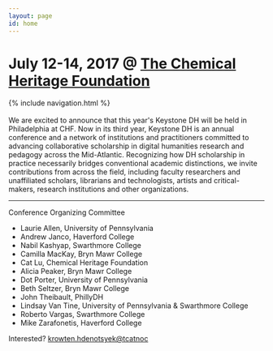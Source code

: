 ```yaml
---
layout: page
id: home
---
```


# July 12-14, 2017 @ [The Chemical Heritage Foundation](https://www.chemheritage.org/)

<div class="site-nav">{% include navigation.html %}</div>
<br/>
We are excited to announce that this year's Keystone DH will be held in Philadelphia at CHF. Now in its third year, Keystone DH is an annual conference and a network of institutions and practitioners committed to advancing collaborative scholarship in digital humanities research and pedagogy across the Mid-Atlantic. Recognizing how DH scholarship in practice necessarily bridges conventional academic distinctions, we invite contributions from across the field, including faculty researchers and unaffiliated scholars, librarians and technologists, artists and critical-makers, research institutions and other organizations.

---
Conference Organizing Committee

- Laurie Allen, University of Pennsylvania
- Andrew Janco, Haverford College
- Nabil Kashyap, Swarthmore College
- Camilla MacKay, Bryn Mawr College
- Cat Lu, Chemical Heritage Foundation
- Alicia Peaker, Bryn Mawr College
- Dot Porter, University of Pennsylvania
- Beth Seltzer, Bryn Mawr College
- John Theibault, PhillyDH
- Lindsay Van Tine, University of Pennsylvania & Swarthmore College
- Roberto Vargas, Swarthmore College
- Mike Zarafonetis, Haverford College


Interested? <a class="email" href="mailto:contact@keystonedh.network">
krowten.hdenotsyek@tcatnoc</a>